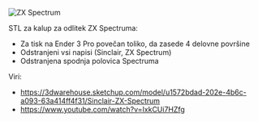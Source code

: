![ZX Spectrum](https://raw.githubusercontent.com/markostamcar/muzej.si/master/zx-mold/spectrum.jpg)

STL za kalup za odlitek ZX Spectruma:
- Za tisk na Ender 3 Pro povečan toliko, da zasede 4 delovne površine
- Odstranjeni vsi napisi (Sinclair, ZX Spectrum)
- Odstranjena spodnja polovica Spectruma

Viri:
- https://3dwarehouse.sketchup.com/model/u1572bdad-202e-4b6c-a093-63a414ff4f31/Sinclair-ZX-Spectrum
- https://www.youtube.com/watch?v=IxkCUi7HZfg
